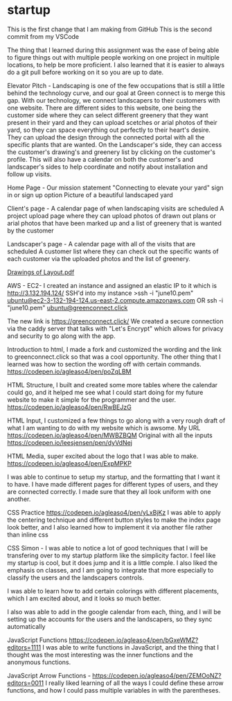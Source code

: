 # startup
This is the first change that I am making from GitHub
This is the second commit from my VSCode 

The thing that I learned during this assignment was the ease of being able to figure things out with multiple people working
on one project in multiple locations, to help be more proficient. I also learned that it is easier to always do a git pull 
before working on it so you are up to date.

Elevator Pitch - 
Landscaping is one of the few occupations that is still a little behind the technology curve, and our goal at Green connect is to merge this gap. With our technology, we connect landscapers to their customers with one website. There are different sides to this website, one being the customer side where they can select different greenery that they want present in their yard and they can upload scetches or arial photos of their yard, so they can space everything out perfectly to their heart's desire. They can upload the design through the connected portal with all the specific plants that are wanted. On the Landscaper's side, they can access the customer's drawing's and greenery list by clicking on the customer's profile. This will also have a calendar on both the customer's and landscaper's sides to help coordinate and notify about installation and follow up visits. 

Home Page -
Our mission statement "Connecting to elevate your yard"
sign in or sign up option
Picture of a beautiful landscaped yard 

Client's page - 
A calendar page of when landscaping visits are scheduled
A project upload page where they can upload photos of drawn out plans or arial photos that have been marked up and a list of greenery that is wanted by the customer

Landscaper's page - 
A calendar page with all of the visits that are scheduled
A customer list where they can check out the specific wants of each customer via the uploaded photos and the list of greenery. 

[Drawings of Layout.pdf](https://github.com/Agleaso4/startup/files/10470782/Drawings.of.Layout.pdf)

AWS - EC2-
I created an instance and assigned an elastic IP to it which is http://3.132.194.124/
SSH'd into my instance >ssh -i "june10.pem" ubuntu@ec2-3-132-194-124.us-east-2.compute.amazonaws.com
OR
ssh -i "june10.pem" ubuntu@greenconnect.click

The new link is https://greenconnect.click/ 
We created a secure connection via the caddy server that talks with "Let's Encrypt" which allows for privacy and security to go along with the app.

Introduction to html, I made a fork and customized the wording and the link to greenconnect.click so that was a cool opportunity. The other thing that I learned was how to section the wording off with certain commands. https://codepen.io/agleaso4/pen/poZqLBM

HTML Structure, I built and created some more tables where the calendar could go, and it helped me see what I could start doing for my future website to make it simple for the programmer and the user. https://codepen.io/agleaso4/pen/RwBEJzG

HTML Input, I customized a few things to go along with a very rough draft of what I am wanting to do with my website which is awsome. My URL https://codepen.io/agleaso4/pen/MWBZBQM
Original with all the inputs https://codepen.io/leesjensen/pen/dyVdNej

HTML Media, super excited about the logo that I was able to make. https://codepen.io/agleaso4/pen/ExpMPKP 

I was able to continue to setup my startup, and the formatting that I want it to have.
I have made different pages for different types of users, and they are connected correctly.
I made sure that they all look uniform with one another.

CSS Practice https://codepen.io/agleaso4/pen/yLxBjKz I was able to apply the centering technique and different button styles to make the index page look better, and I also learned how to implement it via another file rather than inline css

CSS Simon - 
I was able to notice a lot of good techniques that I will be transfering over to my startup platform like the simplicity factor. I feel like my startup is cool, but it does jump and it is a little comple. I also liked the emphasis on classes, and I am going to integrate that more especially to classify the users and the landscapers controls. 

I was able to learn how to add certain colorings with different placements, which I am excited about, and it looks so much better. 

I also was able to add in the google calendar from each, thing, and I will be setting up the accounts for the users and the landscapers, so they sync automatically

JavaScript Functions https://codepen.io/agleaso4/pen/bGxeWMZ?editors=1111 I was able to write functions in JavaScript, and the thing that I thought was the most interesting was the inner functions and the anonymous functions.

JavaScript Arrow Functions - https://codepen.io/agleaso4/pen/ZEMOoNZ?editors=0011 I really liked learning of all the ways I could define these arrow functions, and how I could pass multiple variables in with the parentheses.
